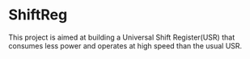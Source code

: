 # ShiftReg
This project is aimed at building a Universal Shift Register(USR) that consumes less power and operates at high speed than the usual USR.
